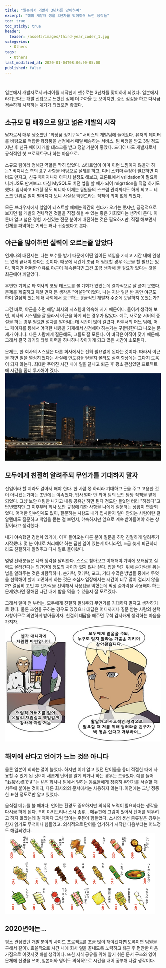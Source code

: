 ```yaml
---
title: "일본에서 개발자 3년차를 맞이하며"
excerpt: "해외 개발자 생활 3년차를 맞이하며 느낀 생각들"
toc: true
toc_sticky: true
header:
  teaser: /assets/images/third-year_coder_1.jpg
categories:
  - Others
tags:
  - Others
last_modified_at: 2020-01-04T08:06:00-05:00
published: false
---
```

<script src="https://ads-partners.coupang.com/g.js"></script>
<script>
	new PartnersCoupang.G({ id:368772 });
</script>  
<br>

일본에서 개발자로서 커리어를 시작한지 햇수로는 3년차를 맞이하게 되었다. 일본에서라기보다는 개발 신입으로 느꼈던 점에 더 가까울 듯 보이지만, 중간 점검을 하고 다시금 겸손하게 시작하는 계기가 되었으면 좋겠다.

## 소규모 팀 배정으로 얇고 넓은 개발의 시작
 남자로서 매우 생소했던 "화장품 정기구독" 서비스의 개발팀에 들어갔다. 유저의 데이터를 바탕으로 적합한 화장품을 선정에서 매달 배송하는 서비스. 팀 배정을 받고 3일 정도 지난 후 신규 페이지 개발 테스크를 받고 정말 기분이 좋았다. 드디어 나도 개발자로서 공식적인 첫 프로젝트구나 하는 마음으로.  
 <br>
 소규모 팀이라 정해진 역할은 딱히 없었다. 스타트업이 아마 이런 느낌이지 않을까 하는? 비지니스 측의 요구 사항을 바탕으로 설계를 하고, 디비 스키마 수정이 필요하면 디비도 만지고, 신규 페이지니까 아파치 설정도 해보고, 프론트에서 validation이 필요하니까 JS도 만져보고. 마침 MySQL도 버전 업을 할 때가 되어 migration을 직접 하기도 했다. 입사하고 6개월 정도 되니까 이제는 팀원들의 스크럼 관리까지도 하게 되고... 테스크 단위로 일이 떨어지다 보니 사실상 백엔드라는 직책이 의미 없게 되었다.  
 <br>
 모든 브라우저에서 일일이 테스트할 때에는 약간의 현타가 오기는 했지만, 긍정적으로 보자면 웹 개발의 전체적인 것들을 직접 해볼 수 있는 좋은 기회였다는 생각이 든다. 이른바 얇고 넓은 경험. 자신있는 전문 분야에 매진하는 것은 필요하지만, 직접 해보면서 전체를 파악하는 기회는 꽤나 귀중했다고 본다.

## 야근을 많이하면 실력이 오르는줄 알았다
 언제나의 대전제는, 나는 보수를 받기 때문에 어떤 일이든 책임을 가지고 시간 내에 완성도 있게 끝내야 한다는 것이다. 때문에 시간이 조금 더 필요할 경우 야근을 할 필요는 있다. 하지만 어떠한 이유로 야근이 계속된다면 그건 조금 생각해 볼 필요가 있다는 것을 최근에야 깨달았다.  
 <br>
 우연한 기회로 타 회사의 코딩 테스트를 볼 기회가 있었는데 결과적으로 잘 풀지 못했다. 문제를 제출하고 제일 먼저 든 생각은 "억울함"이었다. 나는 지난 일년 반 동안 야근도 하며 열심히 했는데 왜 사회에서 요구하는 평균적인 개발자 수준에 도달하지 못했는가?  
 <br>
 그건 바로, 야근을 하면 해당 회사의 시스템에 익숙해 지기 때문이다. 돌이켜 생각해 보면, 회사의 시스템을 잘 몰라서 야근을 하게 되는 경우가 많았다. 예로, 새로운 서버의 증설을 하는 경우 필요한 절차를 알아내는데 시간이 많이 걸렸다. 타부서의 어느 팀에, 어느 페이지를 통해서 어떠한 내용을 기재해서 신청해야 하는가는 구글링한다고 나오는 문제가 아니다. 다른 사람에게 질문해도, 그들도 잘 모른다. 이 바닥은 이직이 잦기 때문에. 그래서 결국 과거의 티켓 이력을 하나하나 찾아가게 되고 많은 시간이 소모된다.  
 <br>
 문제는, 한 회사의 시스템은 다른 회사에서는 전혀 필요없게 된다는 것이다. 따라서 야근을 하면 일을 열심히 했다는 사실에 안도감을 얻을지 몰라도 실력 향상에는 그다지 도움이 되지 않는다. 최대한 주어진 시간 내에 일을 끝내고 퇴근 후 평소 관심있던 프로젝트에 시간을 좀더 투자해야 겠다.  
 ![third-year_coder_1](/assets/images/third-year_coder_1.jpg)  



## 모두에게 친절히 알려주되 무언가를 기대하지 말자
 신입이라 할 지라도 알아서 해야 한다. 한 사람 몫 하리라 기대하고 돈을 주고 고용한 것이 아니겠는가마는 초반에는 야속했다. 입사 얼마 안 되어 팀의 보안 담당 직책을 맡게 되었다. 그냥 보안 미팅만 나가고 내용 공유만 하면 된다 정도만 들었던 터라 "하겠다"고 답변했지만 그 이후부터 회사 보안 규정에 대한 사항을 나에게 질문하는 상황이 연출되었다. 어떠한 인수인계도 없이, 질문하는 사람도 내가 입사한지 얼마 안되는 사람이란 걸 알텐데도 질문하고 책임을 묻는 걸 보면서, 야속하지만 앞으로 계속 받아들여야 하는 상황이라고 생각했다.  
 <br>
 내가 야속했던 경험이 있기에, 이후 들어오는 다른 분이 질문을 하면 친절하게 알려주기 시작했다. 몇 분 이내로 처리해야 하는 급한 일이 있는게 아니라면, 조금 늦게 퇴근하더라도 친절하게 알려주고 다시 일로 돌아왔다.  
 <br>
 몇몇 선배분들은 나와 생각을 달리한다. 스스로 찾아보고 이해해야 기억에 오래남고 실력도 올라간다는 의견인데 정도의 차이가 있지 않나 싶다. 밥을 먹기 위해 숟가락을 쥐는 법을 알려주는 것은 바람직하나, 숟가락, 젓가락, 포크, 기타 수많은 방법들 중에서 무엇을 선택해야 할지 고민하게 하는 것은 초심자 입장에서는 시간이 너무 많이 걸리지 않을까? 열심히 고민 후 젓가락을 선택해서 사용법을 익혔는데 막상 숟가락을 사용해야 하는 문제였다면 정해진 시간 내에 밥을 먹을 수 있을지 잘 모르겠다.  
 <br>
 그래서 얼마 전 부터는, 모두에게 친절히 알려주되 무언가를 기대하지 말자고 생각하기로 했다. 물론 조언을 구하는 경우도 있겠으나 대답은 어디까지나 질문 받는 사람의 선택 사항이므로 의연하게 받아들이자. 친절히 대답을 해주면 무척 감사하게 생각하는 마음을 가지자.   
![third-year_coder_2](/assets/images/third-year_coder_2.png)  


## 해외에 산다고 언어가 느는 것은 아니다
 물론 일본어 회화는 많이 늘었다. 하지만 이미 알고 있던 단어들을 좀더 적절한 때에 사용할 수 있게 된 것이지 새롭게 단어를 알게 되거나 하는 경우는 드물었다. 예를 들어 "お疲れ様です"는 같은 회사나 팀에서 일하는 동료들에게 정중히 무언가를 서술할 때 서두에 붙이는 것이지, 다른 회사와의 문서에서는 사용하지 않는다. 이전에는 그냥 정중한 표현 정도로만 알고 있었다.  
 <br>
 음식점 메뉴를 볼 때마다, 언어는 환경도 중요하지만 의식적 노력이 필요하다는 생각을 다시금 하게 된다. 특히 야키토리나 스시 종류... 메뉴판에 그림이 있어서 단어를 외우려고 하지 않았는데 갈 때마다 그림 없이는 주문이 힘들었다. 스시의 생선 종류같은 경우는 한자 읽기도 무척이나 힘들었고. 의식적으로 단어를 암기하기 시작한 다음부터는 어느정도 해결되었다.   
![third-year_coder_3](/assets/images/third-year_coder_3.png)  

## 2020년에는...
 평소 관심있던 개발 분야의 사이드 프로젝트를 조금 많이 해야겠다(되도록이면 팀원을 구해서 같이). 효율적으로 시간 내에 회사 일을 끝내도록 노력하고 퇴근 후 편안한 마음가짐으로 이것저것 해볼 생각이다. 또한 지식 공유를 위해 알기 쉬운 문서 구조와 영어 문체에 신경을 쓰며, 일본어와 영어도 의식적으로 시간을 내어 공부해 나갈 생각이다.